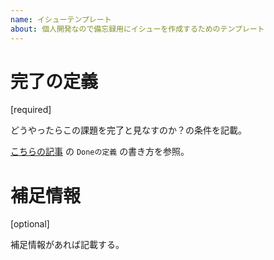 ```yaml
---
name: イシューテンプレート
about: 個人開発なので備忘録用にイシューを作成するためのテンプレート
---
```


# 完了の定義

[required]

どうやったらこの課題を完了と見なすのか？の条件を記載。

[こちらの記事](https://qiita.com/keitakn/items/c30b7071ebfbf4b1b3e0#%E5%9F%BA%E6%BA%96%E3%81%A8%E3%81%AA%E3%82%8B%E8%AA%B2%E9%A1%8C%E3%81%A8%E3%82%B9%E3%83%88%E3%83%BC%E3%83%AA%E3%83%BC%E3%83%9D%E3%82%A4%E3%83%B3%E3%83%88%E3%82%92%E6%B1%BA%E3%82%81%E3%81%A6%E3%81%8A%E3%81%8F) の `Doneの定義` の書き方を参照。

# 補足情報

[optional]

補足情報があれば記載する。

